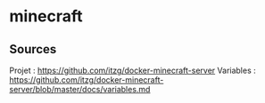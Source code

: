 # minecraft

## Sources
Projet : https://github.com/itzg/docker-minecraft-server
Variables : https://github.com/itzg/docker-minecraft-server/blob/master/docs/variables.md
